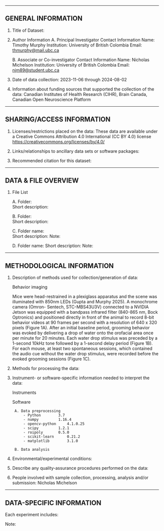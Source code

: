 --------------------
GENERAL INFORMATION
--------------------

1. Title of Dataset:  

2. Author Information
	A. Principal Investigator Contact Information
		Name: Timothy Murphy
		Institution: University of British Colombia
		Email: thmurphy@mail.ubc.ca

	B. Associate or Co-investigator Contact Information
		Name: Nicholas Michelson
		Institution: University of British Colombia
                Email: njm89@student.ubc.ca


3. Date of data collection: 2023-11-06 through 2024-08-02

4. Information about funding sources that supported the collection of the data: Canadian Institutes of Health Research (CIHR), Brain Canada, Canadian Open Neuroscience Platform 


---------------------------
SHARING/ACCESS INFORMATION
---------------------------

1. Licenses/restrictions placed on the data: 
These data are available under a Creative Commons Attribution 4.0 International (CC BY 4.0) license <https://creativecommons.org/licenses/by/4.0/> 

2. Links/relationships to ancillary data sets or software packages: 



3. Recommended citation for this dataset: 



---------------------
DATA & FILE OVERVIEW
---------------------

1. File List

   A. Folder:     
      Short description:       

   B. Folder:     
      Short description: 

   C. Folder name:      
      Short description: 
	Note: 

   D. Folder name: 
      Short description: 
	Note: 


---------------------------
METHODOLOGICAL INFORMATION
---------------------------

1. Description of methods used for collection/generation of data: 

	Behavior imaging

	Mice were head-restrained in a plexiglass apparatus and the scene was illuminated with 850nm LEDs (Gupta and Murphy 2025). A monochrome camera (Omron-			Sentech, STC-MBS43U3V) connected to a NVIDIA Jetson was equipped with a bandpass infrared filter (840-865 nm, Bock Optronics) and positioned directly in front of 	the animal to record 8-bit behavior videos at 90 frames per second with a resolution of 640 x 320 pixels (Figure 1A). After an initial baseline period, grooming 	behavior was evoked by delivering a drop of water onto the orofacial area once per minute for 20 minutes. Each water drop stimulus was preceded by a 1-second 10kHz 	tone followed by a 1-second delay period (Figure 1B). For each mouse, at least two spontaneous sessions, which contained the audio cue without the water drop 		stimulus, were recorded before the evoked grooming sessions (Figure 1C). 

2. Methods for processing the data: 


3. Instrument- or software-specific information needed to interpret the data: 

	Instruments

	Software

		A. Data preprocessing
			- Python		3.7 
			- numpy 		1.16.4
			- opencv-python		4.1.0.25
			- scipy 		1.2.1
			- roipoly 		0.5.0
			- scikit-learn 		0.21.2
			- matplotlib 		3.1.0

		B. Data analysis


5. Environmental/experimental conditions: 


6. Describe any quality-assurance procedures performed on the data: 


7. People involved with sample collection, processing, analysis and/or submission: 
Nicholas Michelson

--------------------------
DATA-SPECIFIC INFORMATION 
--------------------------

Each experiment includes:


Note: 

